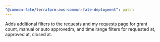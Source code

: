 ```yaml
---
"@common-fate/terraform-aws-common-fate-deployment": patch
---
```


Adds additional filters to the requests and my requests page for grant count, manual or auto approvedm, and time range filters for requested at, approved at, closed at.
